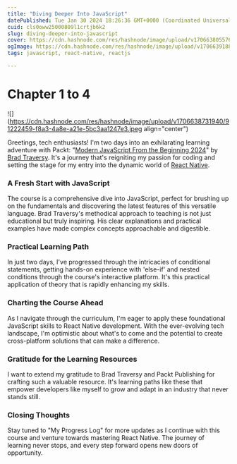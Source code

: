 ```yaml
---
title: "Diving Deeper Into JavaScript"
datePublished: Tue Jan 30 2024 18:26:36 GMT+0000 (Coordinated Universal Time)
cuid: cls0oww25000809l1crtjb6k2
slug: diving-deeper-into-javascript
cover: https://cdn.hashnode.com/res/hashnode/image/upload/v1706638055768/a6dfa0b6-8bba-4119-9527-c54f7953ff52.png
ogImage: https://cdn.hashnode.com/res/hashnode/image/upload/v1706639188143/400f7be7-cf56-4216-95ee-ba9401d44f80.png
tags: javascript, react-native, reactjs

---
```


# Chapter 1 to 4

![](https://cdn.hashnode.com/res/hashnode/image/upload/v1706638731940/91222459-f8a3-4a8e-a21e-5bc3aa1247e3.jpeg align="center")

Greetings, tech enthusiasts! I'm two days into an exhilarating learning adventure with Packt: "[Modern JavaScript From the Beginning 2024](https://subscription.packtpub.com/video/programming/9781805127826/p5/video5_3/else-if-and-nesting)" by [Brad Traversy](https://www.traversymedia.com/guide). It's a journey that's reigniting my passion for coding and setting the stage for my entry into the dynamic world of [React Native](https://reactnative.dev/).

### A Fresh Start with JavaScript

The course is a comprehensive dive into JavaScript, perfect for brushing up on the fundamentals and discovering the latest features of this versatile language. Brad Traversy's methodical approach to teaching is not just educational but truly inspiring. His clear explanations and practical examples have made complex concepts approachable and digestible.

### Practical Learning Path

In just two days, I've progressed through the intricacies of conditional statements, getting hands-on experience with 'else-if' and nested conditions through the course's interactive platform. It's this practical application of theory that is rapidly enhancing my skills.

### Charting the Course Ahead

As I navigate through the curriculum, I'm eager to apply these foundational JavaScript skills to React Native development. With the ever-evolving tech landscape, I'm optimistic about what's to come and the potential to create cross-platform solutions that can make a difference.

### Gratitude for the Learning Resources

I want to extend my gratitude to Brad Traversy and Packt Publishing for crafting such a valuable resource. It's learning paths like these that empower developers like myself to grow and adapt in an industry that never stands still.

### Closing Thoughts

Stay tuned to "My Progress Log" for more updates as I continue with this course and venture towards mastering React Native. The journey of learning never stops, and every step forward opens new doors of opportunity.